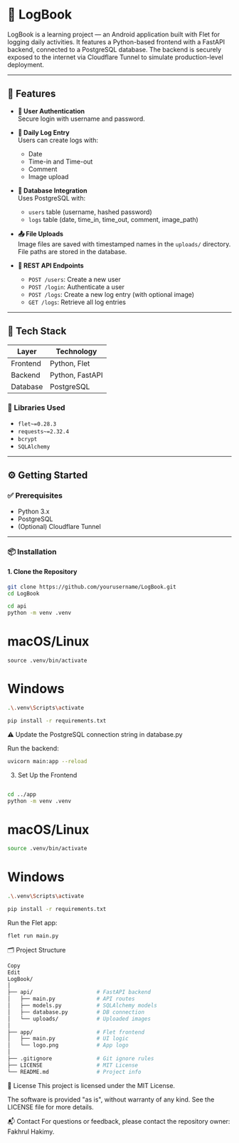 # 📓 LogBook

LogBook is a learning project — an Android application built with Flet for logging daily activities. It features a Python-based frontend with a FastAPI backend, connected to a PostgreSQL database. The backend is securely exposed to the internet via Cloudflare Tunnel to simulate production-level deployment.

---

## 🚀 Features

- **🔐 User Authentication**  
  Secure login with username and password.

- **📝 Daily Log Entry**  
  Users can create logs with:
  - Date
  - Time-in and Time-out
  - Comment
  - Image upload

- **💾 Database Integration**  
  Uses PostgreSQL with:
  - `users` table (username, hashed password)
  - `logs` table (date, time_in, time_out, comment, image_path)

- **📤 File Uploads**  
  Image files are saved with timestamped names in the `uploads/` directory. File paths are stored in the database.

- **📡 REST API Endpoints**
  - `POST /users`: Create a new user
  - `POST /login`: Authenticate a user
  - `POST /logs`: Create a new log entry (with optional image)
  - `GET /logs`: Retrieve all log entries

---

## 🧰 Tech Stack

| Layer     | Technology      |
|-----------|-----------------|
| Frontend  | Python, Flet    |
| Backend   | Python, FastAPI |
| Database  | PostgreSQL      |

### 🧩 Libraries Used

- `flet~=0.28.3`
- `requests~=2.32.4`
- `bcrypt`
- `SQLAlchemy`

---

## ⚙️ Getting Started

### ✅ Prerequisites

- Python 3.x
- PostgreSQL
- (Optional) Cloudflare Tunnel

---

### 📦 Installation

#### 1. Clone the Repository

```bash
git clone https://github.com/yourusername/LogBook.git
cd LogBook

cd api
python -m venv .venv
```

# macOS/Linux
```
source .venv/bin/activate

```
# Windows
```bash
.\.venv\Scripts\activate

pip install -r requirements.txt
```
⚠️ Update the PostgreSQL connection string in database.py

Run the backend:

```bash
uvicorn main:app --reload
```
3. Set Up the Frontend
```bash

cd ../app
python -m venv .venv
```
# macOS/Linux

```bash
source .venv/bin/activate
```
# Windows
```bash
.\.venv\Scripts\activate

pip install -r requirements.txt
```
Run the Flet app:

```bash
flet run main.py
```
🗂️ Project Structure

```bash
Copy
Edit
LogBook/
│
├── api/                    # FastAPI backend
│   ├── main.py             # API routes
│   ├── models.py           # SQLAlchemy models
│   ├── database.py         # DB connection
│   └── uploads/            # Uploaded images
│
├── app/                    # Flet frontend
│   ├── main.py             # UI logic
│   └── logo.png            # App logo
│
├── .gitignore              # Git ignore rules
├── LICENSE                 # MIT License
└── README.md               # Project info
```
📄 License
This project is licensed under the MIT License.

The software is provided "as is", without warranty of any kind. See the LICENSE file for more details.

📬 Contact
For questions or feedback, please contact the repository owner: Fakhrul Hakimy.

